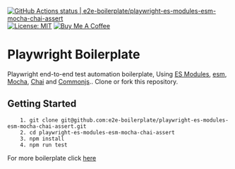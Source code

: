 [![GitHub Actions status | e2e-boilerplate/playwright-es-modules-esm-mocha-chai-assert](https://github.com/e2e-boilerplate/playwright-es-modules-esm-mocha-chai-assert/workflows/playwright-es-modules-esm-mocha-chai-assert/badge.svg)](https://github.com/e2e-boilerplate/playwright-es-modules-esm-mocha-chai-assert/actions?workflow=playwright-es-modules-esm-mocha-chai-assert) [![License: MIT](https://img.shields.io/badge/License-MIT-yellow.svg)](https://opensource.org/licenses/MIT) [![Buy Me A Coffee](https://img.shields.io/badge/buy-me%20coffee-orange)](https://www.buymeacoffee.com/xgirma)
    
# Playwright Boilerplate
    
Playwright end-to-end test automation boilerplate, Using [ES Modules](https://hacks.mozilla.org/2018/03/es-modules-a-cartoon-deep-dive/), [esm](https://www.npmjs.com/package/esmjs), [Mocha](https://mochajs.org), [Chai](https://www.chaijs.com) and [Commonjs](https://www.chaijs.com/api/assert/).. Clone or fork this repository.
    
## Getting Started
    	1. git clone git@github.com:e2e-boilerplate/playwright-es-modules-esm-mocha-chai-assert.git
    	2. cd playwright-es-modules-esm-mocha-chai-assert
    	3. npm install
    	4. npm run test
        
    
For more boilerplate click [here](https://github.com/e2e-boilerplate/utils/blob/master/docs/implemented.md)